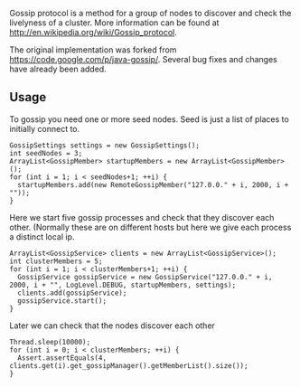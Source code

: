 
Gossip protocol is a method for a group of nodes to discover and check the livelyness of a cluster. More information can be found at http://en.wikipedia.org/wiki/Gossip_protocol.

The original implementation was forked from https://code.google.com/p/java-gossip/. Several bug fixes and changes have already been added.

Usage
-----

To gossip you need one or more seed nodes. Seed is just a list of places to initially connect to. 

    GossipSettings settings = new GossipSettings();
    int seedNodes = 3;
    ArrayList<GossipMember> startupMembers = new ArrayList<GossipMember>();
    for (int i = 1; i < seedNodes+1; ++i) {
      startupMembers.add(new RemoteGossipMember("127.0.0." + i, 2000, i + ""));
    }

Here we start five gossip processes and check that they discover each other. (Normally these are on different hosts but here we give each process a distinct local ip.

    ArrayList<GossipService> clients = new ArrayList<GossipService>();
    int clusterMembers = 5;
    for (int i = 1; i < clusterMembers+1; ++i) {
      GossipService gossipService = new GossipService("127.0.0." + i, 2000, i + "", LogLevel.DEBUG, startupMembers, settings);
      clients.add(gossipService);
      gossipService.start();
    }

Later we can check that the nodes discover each other

    Thread.sleep(10000);
    for (int i = 0; i < clusterMembers; ++i) {
      Assert.assertEquals(4, clients.get(i).get_gossipManager().getMemberList().size());
    }
